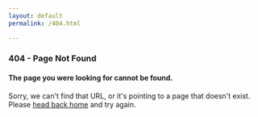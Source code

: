 ```yaml
---
layout: default
permalink: /404.html

---
```


<div class="page-content wc-container">
  <h3>404 - Page Not Found</h3>
  <h4>The page you were looking for cannot be found.</h4>
  <p>Sorry, we can't find that URL, or it's pointing to a page that
  	doesn't exist. Please <a href="{{ '/' | prepend: site.url }}">head back home</a> and try again.</p>
</div>
